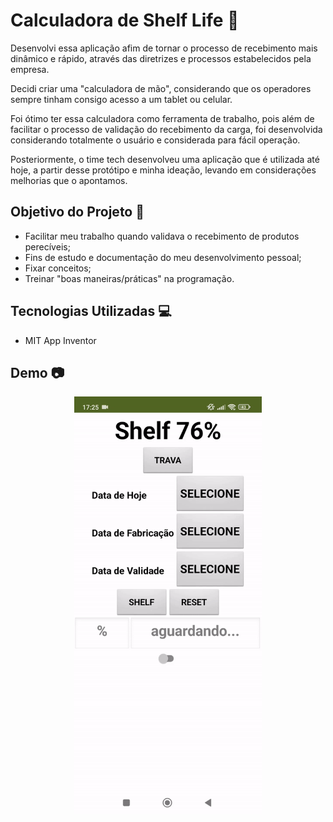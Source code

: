 # Calculadora de Shelf Life 🧮

Desenvolvi essa aplicação afim de tornar o processo de recebimento mais dinâmico e rápido, através das diretrizes e processos estabelecidos pela empresa.

Decidi criar uma "calculadora de mão", considerando que os operadores sempre tinham consigo acesso a um tablet ou celular.

Foi ótimo ter essa calculadora como ferramenta de trabalho, pois além de facilitar o processo de validação do recebimento da carga, foi desenvolvida considerando totalmente o usuário e considerada para fácil operação.

Posteriormente, o time tech desenvolveu uma aplicação que é utilizada até hoje, a partir desse protótipo e minha ideação, levando em considerações melhorias que o apontamos. 

## Objetivo do Projeto 🎯

- Facilitar meu trabalho quando validava o recebimento de produtos perecíveis;
- Fins de estudo e documentação do meu desenvolvimento pessoal;
- Fixar conceitos;
- Treinar "boas maneiras/práticas" na programação.

## Tecnologias Utilizadas 💻

- MIT App Inventor

## Demo 📷

<p align="center">
  <img width="300" src="./shelflife.gif">
</p>
